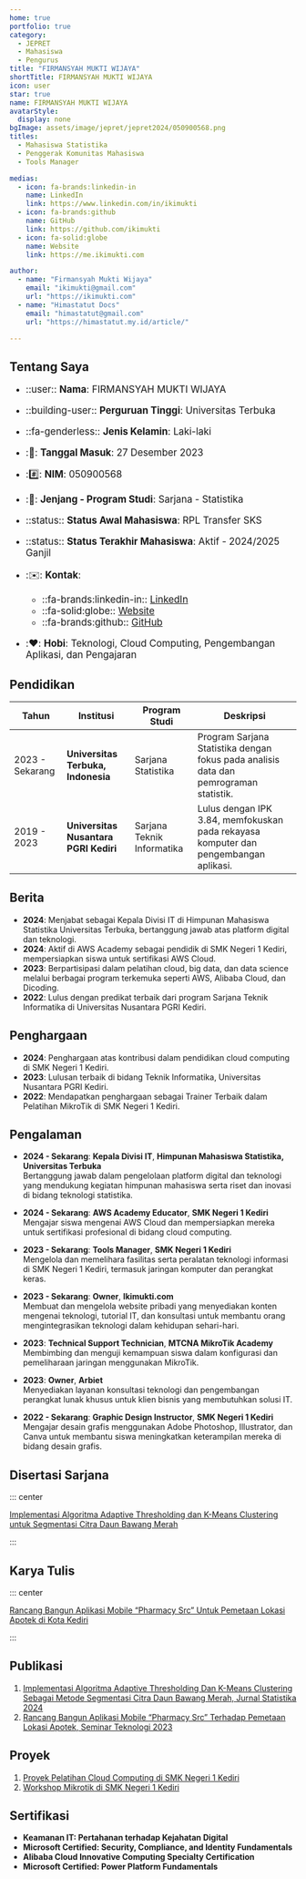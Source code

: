 ```yaml
---
home: true
portfolio: true
category:
  - JEPRET
  - Mahasiswa
  - Pengurus
title: "FIRMANSYAH MUKTI WIJAYA"
shortTitle: FIRMANSYAH MUKTI WIJAYA
icon: user
star: true
name: FIRMANSYAH MUKTI WIJAYA
avatarStyle:
  display: none
bgImage: assets/image/jepret/jepret2024/050900568.png
titles:
  - Mahasiswa Statistika
  - Penggerak Komunitas Mahasiswa
  - Tools Manager

medias:
  - icon: fa-brands:linkedin-in
    name: LinkedIn
    link: https://www.linkedin.com/in/ikimukti
  - icon: fa-brands:github
    name: GitHub
    link: https://github.com/ikimukti
  - icon: fa-solid:globe
    name: Website
    link: https://me.ikimukti.com

author:
  - name: "Firmansyah Mukti Wijaya"
    email: "ikimukti@gmail.com"
    url: "https://ikimukti.com"
  - name: "Himastatut Docs"
    email: "himastatut@gmail.com"
    url: "https://himastatut.my.id/article/"

---
```


## Tentang Saya

<div style="font-size: 1.2em">

- ::user:: **Nama**: FIRMANSYAH MUKTI WIJAYA
- ::building-user:: **Perguruan Tinggi**: Universitas Terbuka
- ::fa-genderless:: **Jenis Kelamin**: Laki-laki
- ::calendar:: **Tanggal Masuk**: 27 Desember 2023
- ::hash:: **NIM**: 050900568
- ::book:: **Jenjang - Program Studi**: Sarjana - Statistika
- ::status:: **Status Awal Mahasiswa**: RPL Transfer SKS
- ::status:: **Status Terakhir Mahasiswa**: Aktif - 2024/2025 Ganjil
- ::envelope:: **Kontak**:
  - ::fa-brands:linkedin-in:: [LinkedIn](https://www.linkedin.com/in/ikimukti)
  - ::fa-solid:globe:: [Website](https://me.ikimukti.com)
  - ::fa-brands:github:: [GitHub](https://github.com/ikimukti)

- ::heart:: **Hobi**: Teknologi, Cloud Computing, Pengembangan Aplikasi, dan Pengajaran

</div>

## Pendidikan

| Tahun       | Institusi                        | Program Studi           | Deskripsi                                                               |
|-------------|-----------------------------------|-------------------------|-------------------------------------------------------------------------|
| 2023 - Sekarang | **Universitas Terbuka, Indonesia** | Sarjana Statistika       | Program Sarjana Statistika dengan fokus pada analisis data dan pemrograman statistik. |
| 2019 - 2023 | **Universitas Nusantara PGRI Kediri** | Sarjana Teknik Informatika | Lulus dengan IPK 3.84, memfokuskan pada rekayasa komputer dan pengembangan aplikasi. |

## Berita
- **2024**: Menjabat sebagai Kepala Divisi IT di Himpunan Mahasiswa Statistika Universitas Terbuka, bertanggung jawab atas platform digital dan teknologi.
- **2024**: Aktif di AWS Academy sebagai pendidik di SMK Negeri 1 Kediri, mempersiapkan siswa untuk sertifikasi AWS Cloud.
- **2023**: Berpartisipasi dalam pelatihan cloud, big data, dan data science melalui berbagai program terkemuka seperti AWS, Alibaba Cloud, dan Dicoding.
- **2022**: Lulus dengan predikat terbaik dari program Sarjana Teknik Informatika di Universitas Nusantara PGRI Kediri.

## Penghargaan

- **2024**: Penghargaan atas kontribusi dalam pendidikan cloud computing di SMK Negeri 1 Kediri.
- **2023**: Lulusan terbaik di bidang Teknik Informatika, Universitas Nusantara PGRI Kediri.
- **2022**: Mendapatkan penghargaan sebagai Trainer Terbaik dalam Pelatihan MikroTik di SMK Negeri 1 Kediri.

## Pengalaman

- **2024 - Sekarang**: **Kepala Divisi IT**, **Himpunan Mahasiswa Statistika, Universitas Terbuka**  
  Bertanggung jawab dalam pengelolaan platform digital dan teknologi yang mendukung kegiatan himpunan mahasiswa serta riset dan inovasi di bidang teknologi statistika.

- **2024 - Sekarang**: **AWS Academy Educator**, **SMK Negeri 1 Kediri**  
  Mengajar siswa mengenai AWS Cloud dan mempersiapkan mereka untuk sertifikasi profesional di bidang cloud computing.
  
- **2023 - Sekarang**: **Tools Manager**, **SMK Negeri 1 Kediri**  
  Mengelola dan memelihara fasilitas serta peralatan teknologi informasi di SMK Negeri 1 Kediri, termasuk jaringan komputer dan perangkat keras.

- **2023 - Sekarang**: **Owner**, **Ikimukti.com**  
  Membuat dan mengelola website pribadi yang menyediakan konten mengenai teknologi, tutorial IT, dan konsultasi untuk membantu orang mengintegrasikan teknologi dalam kehidupan sehari-hari.

- **2023**: **Technical Support Technician**, **MTCNA MikroTik Academy**  
  Membimbing dan menguji kemampuan siswa dalam konfigurasi dan pemeliharaan jaringan menggunakan MikroTik.

- **2023**: **Owner**, **Arbiet**  
  Menyediakan layanan konsultasi teknologi dan pengembangan perangkat lunak khusus untuk klien bisnis yang membutuhkan solusi IT.

- **2022 - Sekarang**: **Graphic Design Instructor**, **SMK Negeri 1 Kediri**  
  Mengajar desain grafis menggunakan Adobe Photoshop, Illustrator, dan Canva untuk membantu siswa meningkatkan keterampilan mereka di bidang desain grafis.

## Disertasi Sarjana

::: center

[Implementasi Algoritma Adaptive Thresholding dan K-Means Clustering untuk Segmentasi Citra Daun Bawang Merah](MHS050900568.md)

:::

## Karya Tulis

::: center

[Rancang Bangun Aplikasi Mobile “Pharmacy Src” Untuk Pemetaan Lokasi Apotek di Kota Kediri](MHS050900568.md)

:::

## Publikasi

1. [Implementasi Algoritma Adaptive Thresholding Dan K-Means Clustering Sebagai Metode Segmentasi Citra Daun Bawang Merah, Jurnal Statistika 2024](https://dummy-jurnal.example.com)
2. [Rancang Bangun Aplikasi Mobile “Pharmacy Src” Terhadap Pemetaan Lokasi Apotek, Seminar Teknologi 2023](https://dummy-seminar.example.com)

## Proyek

1. [Proyek Pelatihan Cloud Computing di SMK Negeri 1 Kediri](https://dummy-proyek-cloud.example.com)
2. [Workshop Mikrotik di SMK Negeri 1 Kediri](https://dummy-workshop-mikrotik.example.com)

## Sertifikasi

- **Keamanan IT: Pertahanan terhadap Kejahatan Digital**
- **Microsoft Certified: Security, Compliance, and Identity Fundamentals**
- **Alibaba Cloud Innovative Computing Specialty Certification**
- **Microsoft Certified: Power Platform Fundamentals**
